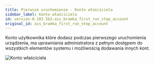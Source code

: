 ```yaml
---
title: Pierwsze uruchomienie - Konto właściciela
sidebar_label: Konto właściciela
id: version-0.103.5b2-ais_bramka_first_run_step_account
original_id: ais_bramka_first_run_step_account
---
```


Konto użytkownika które dodasz podczas pierwszego uruchomienia urządzenia, ma uprawniania administratora z pełnym dostępem do wszystkich elementów systemu i możliwością dodawania innych kont.

![Konto właściciela](/AIS-docs/img/en/bramka/onboarding_step_1.png)
